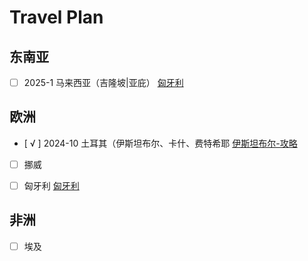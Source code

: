 # Travel Plan

## 东南亚
- [ ] 2025-1 马来西亚（吉隆坡|亚庇）
<a href="https://gitee.com/zhang-kai-rui/PersonalDoc/blob/master/Writerside/topics/personal/travel-tips/tips/2025-01%E9%A9%AC%E6%9D%A5%E8%A5%BF%E4%BA%9A.md">匈牙利</a>

## 欧洲
- [ √ ] 2024-10 土耳其（伊斯坦布尔、卡什、费特希耶
<a href="https://gitee.com/zhang-kai-rui/PersonalDoc/blob/master/Writerside/topics/personal/travel-tips/tips/2024-10%E5%9C%9F%E8%80%B3%E5%85%B6.md">伊斯坦布尔-攻略</a>

- [ ] 挪威

- [ ] 匈牙利
<a href="https://github.com/RaymonZhang1011/MD_Doc/blob/main/Writerside/topics/personal/travel-tips/tips/2025-xx%20%E5%8C%88%E7%89%99%E5%88%A9.md">匈牙利</a>

## 非洲
- [ ] 埃及
